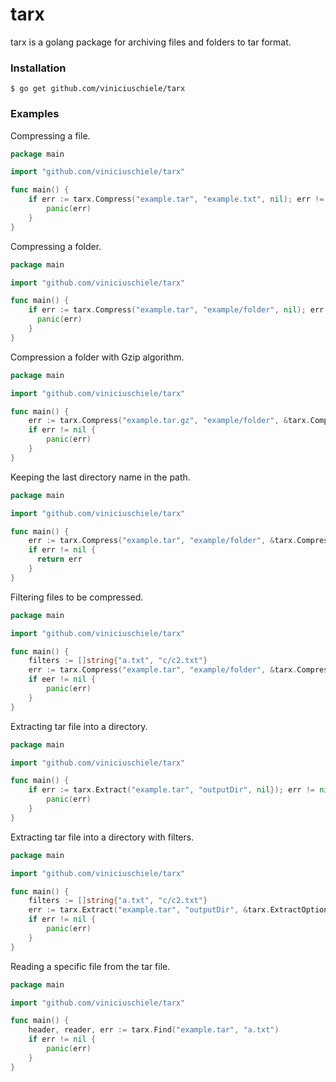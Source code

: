 tarx
=================================
tarx is a golang package for archiving files and folders to tar format.

### Installation
    $ go get github.com/viniciuschiele/tarx

### Examples
Compressing a file.

```go
package main

import "github.com/viniciuschiele/tarx"

func main() {
    if err := tarx.Compress("example.tar", "example.txt", nil); err != nil {
        panic(err)
    }
}
```

Compressing a folder.

```go
package main

import "github.com/viniciuschiele/tarx"

func main() {
    if err := tarx.Compress("example.tar", "example/folder", nil); err != nil {
      panic(err)
    }
}
```

Compression a folder with Gzip algorithm.

```go
package main

import "github.com/viniciuschiele/tarx"

func main() {
    err := tarx.Compress("example.tar.gz", "example/folder", &tarx.CompressOptions{Compression: tarx.Gzip})
    if err != nil {
        panic(err)
    }
}
```

Keeping the last directory name in the path.

```go
package main

import "github.com/viniciuschiele/tarx"

func main() {
    err := tarx.Compress("example.tar", "example/folder", &tarx.CompressOptions{IncludeSourceDir: true})
    if err != nil {
      return err
    }
}
```

Filtering files to be compressed.

```go
package main

import "github.com/viniciuschiele/tarx"

func main() {
    filters := []string{"a.txt", "c/c2.txt"}
    err := tarx.Compress("example.tar", "example/folder", &tarx.CompressOptions{filters: filters})
    if eer != nil {
        panic(err)
    }
}
```

Extracting tar file into a directory.

```go
package main

import "github.com/viniciuschiele/tarx"

func main() {
    if err := tarx.Extract("example.tar", "outputDir", nil}); err != nil {
        panic(err)
    }
}
```

Extracting tar file into a directory with filters.

```go
package main

import "github.com/viniciuschiele/tarx"

func main() {
    filters := []string{"a.txt", "c/c2.txt"}
    err := tarx.Extract("example.tar", "outputDir", &tarx.ExtractOptions{Filters: filters})
    if err != nil {
        panic(err)
    }
}
```

Reading a specific file from the tar file.

```go
package main

import "github.com/viniciuschiele/tarx"

func main() {
    header, reader, err := tarx.Find("example.tar", "a.txt")
    if err != nil {
        panic(err)
    }
}
```
